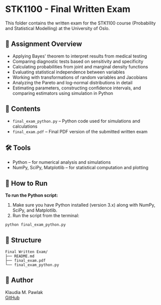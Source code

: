 # STK1100 - Final Written Exam

This folder contains the written exam for the STK1100 course (Probability and Statistical Modelling) at the University of Oslo.

## 📝 Assignment Overview

- Applying Bayes' theorem to interpret results from medical testing
- Comparing diagnostic tests based on sensitivity and specificity
- Calculating probabilities from joint and marginal density functions
- Evaluating statistical independence between variables
- Working with transformations of random variables and Jacobians
- Analyzing the Pareto and log-normal distributions in detail
- Estimating parameters, constructing confidence intervals, and comparing estimators using simulation in Python

## 📄 Contents

- `final_exam_python.py` – Python code used for simulations and calculations
- `final_exam.pdf` – Final PDF version of the submitted written exam

## 🛠 Tools

- Python – for numerical analysis and simulations
- NumPy, SciPy, Matplotlib – for statistical computation and plotting

## 🚀 How to Run

**To run the Python script:**

 1. Make sure you have Python installed (version 3.x) along with NumPy, SciPy, and Matplotlib.
 2. Run the script from the terminal:

```bash
python final_exam_python.py
```

## 📂 Structure

```
Final Written Exam/
├── README.md
├── final_exam.pdf
└── final_exam_python.py
```

## 👤 Author

Klaudia M. Pawlak  
[GitHub](https://github.com/klaudiapawlak)
